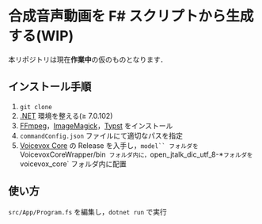 # 合成音声動画を F# スクリプトから生成する(WIP)

本リポジトリは現在**作業中**の仮のものとなります．

## インストール手順

1. `git clone`
2. [.NET](https://dotnet.microsoft.com/en-us/) 環境を整える(≥ 7.0.102)
3. [FFmpeg](https://ffmpeg.org/)，[ImageMagick](https://imagemagick.org/index.php)，[Typst](https://github.com/typst/) をインストール
4. `commandConfig.json` ファイルにて適切なパスを指定
5. [Voicevox Core](https://github.com/VOICEVOX/voicevox_core) の Release を入手し，`model`` フォルダを `VoicevoxCoreWrapper/bin` フォルダ内に，`open_jtalk_dic_utf_8-*` フォルダを `voicevox_core` フォルダ内に配置

## 使い方

`src/App/Program.fs` を編集し，`dotnet run` で実行
